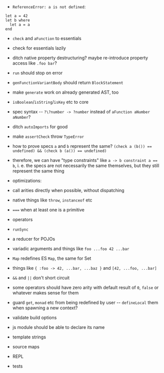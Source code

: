 - `ReferenceError: a is not defined`:
```
let a = 42
let b where
  let a = a
end
```

- `check` and `aFunction` to essentials
- check for essentials lazily
- ditch native property destructuring? maybe re-introduce property access like `.foo bar`?
- `run` should stop on error

- `genFunctionVariantBody` should return `BlockStatement`
- make `generate` work on already generated AST, too

- `isBoolean`/`isString`/`isKey` etc to core

- spec syntax -- `?\?number -> ?number` instead of `aFunction aNumber aNumber`?
- ditch `autoImports` for good

- make `assertCheck` throw `TypeError`

- how to prove specs `a` and `b` represent the same? `(check a (b()) == undefined) && (check b (a()) == undefined)`
- therefore, we can have "type constraints" like `a -> b constraint a == b`, i. e. the specs are not necessarily the same themselves, but they still represent the same thing

- optimizations:
- call arities directly when possible, without dispatching
- native things like `throw`, `instanceof` etc
- `===` when at least one is a primitive
- operators
- `runSync`

- a reducer for POJOs
- variadic arguments and things like `foo ...foo 42 ...bar`
- `Map` redefines ES `Map`, the same for Set
- things like `{ :foo -> 42, ...bar, ...baz }` and `[42, ...foo, ...bar]`
- `&&` and `||` don't short circuit
- some operators should have zero arity with default result of `0`, `false` or whatever makes sense for them
- guard `get`, `monad` etc from being redefined by user -- `defineLocal` them when spawning a new context?
- validate build options
- js module should be able to declare its name
- template strings
- source maps
- REPL
- tests
